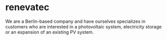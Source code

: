 # renevatec
We are a Berlin-based company and have ourselves specializes in customers who are interested in a photovoltaic system, electricity storage or an expansion of an existing PV system.
